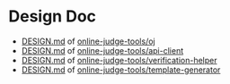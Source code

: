 # Design Doc

-   [DESIGN.md](https://github.com/online-judge-tools/oj/blob/master/DESIGN.md) of [online-judge-tools/oj](https://github.com/online-judge-tools/oj)
-   [DESIGN.md](https://github.com/online-judge-tools/api-client/blob/master/DESIGN.md) of [online-judge-tools/api-client](https://github.com/online-judge-tools/api-client)
-   [DESIGN.md](https://github.com/online-judge-tools/verification-helper/blob/master/DESIGN.md) of [online-judge-tools/verification-helper](https://github.com/online-judge-tools/verification-helper)
-   [DESIGN.md](https://github.com/online-judge-tools/template-generator/blob/master/DESIGN.md) of [online-judge-tools/template-generator](https://github.com/online-judge-tools/template-generator)
